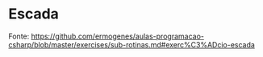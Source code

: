 # Escada
Fonte: https://github.com/ermogenes/aulas-programacao-csharp/blob/master/exercises/sub-rotinas.md#exerc%C3%ADcio-escada
